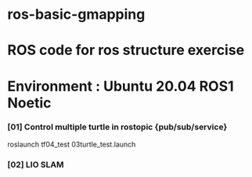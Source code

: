 # ros-basic-gmapping



# ROS code for ros structure exercise
# Environment : Ubuntu 20.04 ROS1 Noetic 


### [01] Control multiple turtle in rostopic {pub/sub/service}

roslaunch tf04_test 03turtle_test.launch 

### [02] LIO SLAM 
